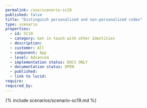 ```yaml
---
permalink: /use/scenario-sc19
published: false
title: "Distinguish personalized and non-personalized codes"
type: scenario
properties:
  - id: SC19
  - category: Get in touch with other Identities
  - description:
  - customer: All
  - component: App
  - level: Advanced
  - implementation status: DOCS ONLY
  - documentation status: OPEN
  - published:
  - link to lucid:
require:
required_by:
---
```


{% include scenarios/scenario-sc19.md %}